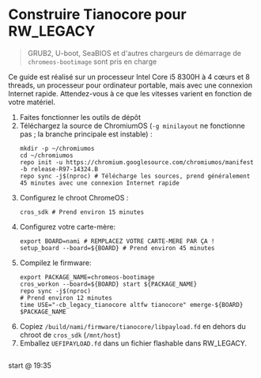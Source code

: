 # Construire Tianocore pour RW_LEGACY

> GRUB2, U-boot, SeaBIOS et d'autres chargeurs de démarrage de `chromeos-bootimage` sont pris en charge

Ce guide est réalisé sur un processeur Intel Core i5 8300H à 4 cœurs et 8 threads, un processeur pour ordinateur portable, mais avec une connexion Internet rapide. Attendez-vous à ce que les vitesses varient en fonction de votre matériel.

1. Faites fonctionner les outils de dépôt
2. Téléchargez la source de ChromiumOS (`-g minilayout` ne fonctionne pas ; la branche principale est instable) :
   ```
   mkdir -p ~/chromiumos
   cd ~/chromiumos
   repo init -u https://chromium.googlesource.com/chromiumos/manifest -b release-R97-14324.B
   repo sync -j$(nproc) # Télécharge les sources, prend généralement 45 minutes avec une connexion Internet rapide
    ```
3. Configurez le chroot ChromeOS :
    ```
    cros_sdk # Prend environ 15 minutes
    ```
4. Configurez votre carte-mère:
    ```
    export BOARD=nami # REMPLACEZ VOTRE CARTE-MERE PAR ÇA !
    setup_board --board=${BOARD} # Prend environ 45 minutes
    ```
5. Compilez le firmware:
    ```
    export PACKAGE_NAME=chromeos-bootimage
    cros_workon --board=${BOARD} start ${PACKAGE_NAME}
    repo sync -j$(nproc)
    # Prend environ 12 minutes
    time USE="-cb_legacy_tianocore altfw tianocore" emerge-${BOARD} $PACKAGE_NAME
    ```
6. Copiez `/build/nami/firmware/tianocore/libpayload.fd` en dehors du chroot de `cros_sdk` (`/mnt/host`)
7. Emballez `UEFIPAYLOAD.fd` dans un fichier flashable dans RW_LEGACY.
    ```
    
    ```

start @ 19:35